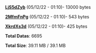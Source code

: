 [**LjS5dZyb**](/data/LjS5dZyb.txt) (05/12/22 - 01:10)- 13000 bytes

[**2MfmFnPg**](/data/2MfmFnPg.txt) (05/12/22 - 01:10)- 543 bytes

[**XkrdXs3d**](/data/XkrdXs3d.txt) (05/12/22 - 01:10)- 425 bytes

**Total Datas**: 6695

**Total Size**: 39.11 MB / 39.1 MB